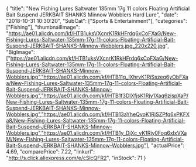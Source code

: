 {
	"title": "New Fishing Lures Saltwater 135mm 17g 11 colors Floating Artificial Bait Suspend JERKBAIT SHANKS Minnow Wobblers Hard Lure",
	"date": "2018-10-31 10:30:20",
	"SubCat": ["Sports & Entertainment"],
	"categories": ["Fishing"],
	"thumbnailImage": "https://ae01.alicdn.com/kf/HTB1uksVXcnrK1RkHFrdq6xCoFXaG/New-Fishing-Lures-Saltwater-135mm-17g-11-colors-Floating-Artificial-Bait-Suspend-JERKBAIT-SHANKS-Minnow-Wobblers.jpg_220x220.jpg",
	"BigImage": ["https://ae01.alicdn.com/kf/HTB1uksVXcnrK1RkHFrdq6xCoFXaG/New-Fishing-Lures-Saltwater-135mm-17g-11-colors-Floating-Artificial-Bait-Suspend-JERKBAIT-SHANKS-Minnow-Wobblers.jpg","https://ae01.alicdn.com/kf/HTB11q_lXhrvK1RjSszeq6yObFXaa/New-Fishing-Lures-Saltwater-135mm-17g-11-colors-Floating-Artificial-Bait-Suspend-JERKBAIT-SHANKS-Minnow-Wobblers.jpg","https://ae01.alicdn.com/kf/HTB1f3DlXfjsK1Rjy1Xaq6zispXaP/New-Fishing-Lures-Saltwater-135mm-17g-11-colors-Floating-Artificial-Bait-Suspend-JERKBAIT-SHANKS-Minnow-Wobblers.jpg","https://ae01.alicdn.com/kf/HTB13aYheQvoK1RjSZPfq6xPKFXa8/New-Fishing-Lures-Saltwater-135mm-17g-11-colors-Floating-Artificial-Bait-Suspend-JERKBAIT-SHANKS-Minnow-Wobblers.jpg","https://ae01.alicdn.com/kf/HTB1y_DjXc_vK1Rjy0Foq6xIxVXaM/New-Fishing-Lures-Saltwater-135mm-17g-11-colors-Floating-Artificial-Bait-Suspend-JERKBAIT-SHANKS-Minnow-Wobblers.jpg"],
	"actualPrice": 4.69,
	"comparePrice": 7.22,
	"linkurl": "http://s.click.aliexpress.com/e/cSlcQFR2",
	"inStock": 71
}
